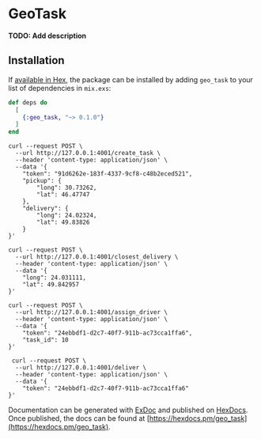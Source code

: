 # GeoTask

**TODO: Add description**

## Installation

If [available in Hex](https://hex.pm/docs/publish), the package can be installed
by adding `geo_task` to your list of dependencies in `mix.exs`:

```elixir
def deps do
  [
    {:geo_task, "~> 0.1.0"}
  ]
end
```


```
curl --request POST \
  --url http://127.0.0.1:4001/create_task \
  --header 'content-type: application/json' \
  --data '{
	"token": "91d6262e-183f-4337-9cf8-c48b2eced521",
	"pickup": {
		"long": 30.73262,
		"lat": 46.47747
	},
	"delivery": {
		"long": 24.02324,
		"lat": 49.83826
	}
}'
```

```
curl --request POST \
  --url http://127.0.0.1:4001/closest_delivery \
  --header 'content-type: application/json' \
  --data '{
	"long": 24.031111,
	"lat": 49.842957
}'
```

```
curl --request POST \
  --url http://127.0.0.1:4001/assign_driver \
  --header 'content-type: application/json' \
  --data '{
	"token": "24ebbdf1-d2c7-40f7-911b-ac73cca1ffa6",
	"task_id": 10
}'
```

```
 curl --request POST \
  --url http://127.0.0.1:4001/deliver \
  --header 'content-type: application/json' \
  --data '{
	"token": "24ebbdf1-d2c7-40f7-911b-ac73cca1ffa6"
}'
 ```

Documentation can be generated with [ExDoc](https://github.com/elixir-lang/ex_doc)
and published on [HexDocs](https://hexdocs.pm). Once published, the docs can
be found at [https://hexdocs.pm/geo_task](https://hexdocs.pm/geo_task).
